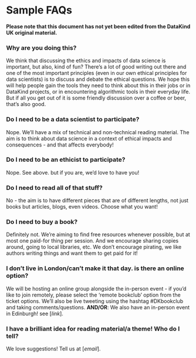 Sample FAQs
================

**Please note that this document has not yet been edited from the DataKind UK original material.**

### Why are you doing this?

We think that discussing the ethics and impacts of data science is
important, but also, kind of fun? There’s a lot of good writing out
there and one of the most important principles (even in our own ethical
principles for data scientists) is to discuss and debate the ethical
questions. We hope this will help people gain the tools they need to
think about this in their jobs or in DataKind projects, or in
encountering algorithmic tools in their everyday life. But if all you
get out of it is some friendly discussion over a coffee or beer, that’s
also good.

### Do I need to be a data scientist to participate?

Nope. We’ll have a mix of technical and non-technical reading material.
The aim is to think about data science in a context of ethical impacts
and consequences - and that affects everybody\!

### Do I need to be an ethicist to participate?

Nope. See above. but if you are, we’d love to have you\!

### Do I need to read all of that stuff?

No - the aim is to have different pieces that are of different lengths,
not just books but articles, blogs, even videos. Choose what you want\!

### Do I need to buy a book?

Definitely not. We’re aiming to find free resources whenever possible,
but at most one paid-for thing per session. And we encourage sharing
copies around, going to local libraries, etc. We don’t encourage
pirating, we like authors writing things and want them to get paid for
it\!

### I don’t live in London/can’t make it that day. is there an online option?

We will be hosting an online group alongside the in-person event - if
you’d like to join remotely, please select the ‘remote bookclub’ option
from the ticket options. We’ll also be live tweeting using the hashtag
\#DKbookclub and taking comments/questions. **AND/OR**: We also have an
in-person event in Edinburgh\! see \[*link*\].

### I have a brilliant idea for reading material/a theme\! Who do I tell?

We love suggestions\! Tell us at \[*email*\].
